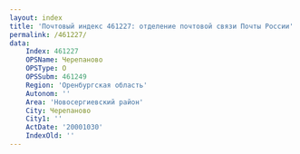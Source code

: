 ```yaml
---
layout: index
title: 'Почтовый индекс 461227: отделение почтовой связи Почты России'
permalink: /461227/
data:
    Index: 461227
    OPSName: Черепаново
    OPSType: О
    OPSSubm: 461249
    Region: 'Оренбургская область'
    Autonom: ''
    Area: 'Новосергиевский район'
    City: Черепаново
    City1: ''
    ActDate: '20001030'
    IndexOld: ''
---
```

